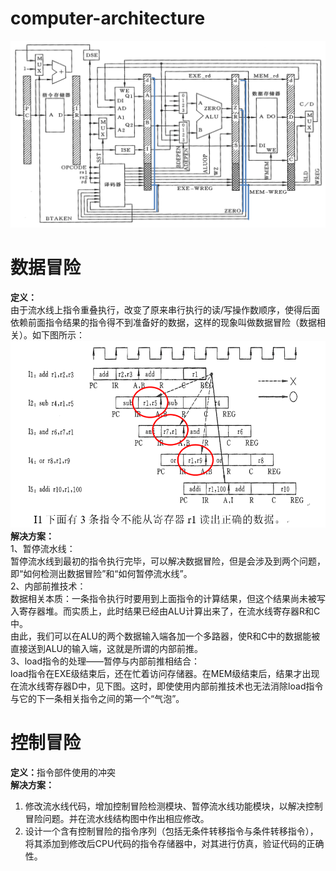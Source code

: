 # computer-architecture
![](architecture.png)

# 数据冒险
<b>定义：</b>  
由于流水线上指令重叠执行，改变了原来串行执行的读/写操作数顺序，使得后面依赖前面指令结果的指令得不到准备好的数据，这样的现象叫做数据冒险（数据相关）。如下图所示：
![](data_peril.png)  
<b>解决方案：</b>  
1、暂停流水线：  
暂停流水线到最初的指令执行完毕，可以解决数据冒险，但是会涉及到两个问题，即“如何检测出数据冒险”和“如何暂停流水线”。  
2、内部前推技术：  
数据相关本质：一条指令执行时要用到上面指令的计算结果，但这个结果尚未被写入寄存器堆。而实质上，此时结果已经由ALU计算出来了，在流水线寄存器R和C中。  
由此，我们可以在ALU的两个数据输入端各加一个多路器，使R和C中的数据能被直接送到ALU的输入端，这就是所谓的内部前推。  
3、load指令的处理——暂停与内部前推相结合：  
load指令在EXE级结束后，还在忙着访问存储器。在MEM级结束后，结果才出现在流水线寄存器D中，见下图。这时，即使使用内部前推技术也无法消除load指令与它的下一条相关指令之间的第一个“气泡”。

# 控制冒险
<b>定义：</b>指令部件使用的冲突  
<b>解决方案：</b>  
1. 修改流水线代码，增加控制冒险检测模块、暂停流水线功能模块，以解决控制冒险问题。并在流水线结构图中作出相应修改。
2. 设计一个含有控制冒险的指令序列（包括无条件转移指令与条件转移指令），将其添加到修改后CPU代码的指令存储器中，对其进行仿真，验证代码的正确性。
